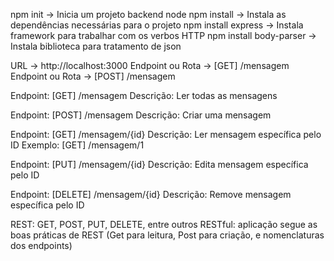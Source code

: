npm init -> Inicia um projeto backend node
npm install -> Instala as dependências necessárias para o projeto
npm install express -> Instala framework para trabalhar com os verbos HTTP
npm install body-parser -> Instala biblioteca para tratamento de json

URL -> http://localhost:3000
Endpoint ou Rota -> [GET] /mensagem
Endpoint ou Rota -> [POST] /mensagem

Endpoint: [GET] /mensagem
Descrição: Ler todas as mensagens

Endpoint: [POST] /mensagem
Descrição: Criar uma mensagem

Endpoint: [GET] /mensagem/{id}
Descrição: Ler mensagem específica pelo ID
Exemplo: [GET] /mensagem/1

Endpoint: [PUT] /mensagem/{id}
Descrição: Edita mensagem específica pelo ID

Endpoint: [DELETE] /mensagem/{id}
Descrição: Remove mensagem específica pelo ID

REST: GET, POST, PUT, DELETE, entre outros RESTful: aplicação segue as boas práticas de REST (Get para leitura, Post para criação, e nomenclaturas dos endpoints)